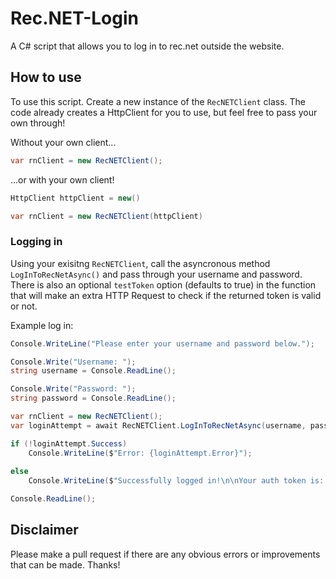 # Rec.NET-Login
A C# script that allows you to log in to rec.net outside the website.

## How to use

To use this script. Create a new instance of the `RecNETClient` class. The code already creates a HttpClient for you to use, but feel free to pass your own through!

Without your own client...
```cs
var rnClient = new RecNETClient();
```

...or with your own client!
```cs
HttpClient httpClient = new()

var rnClient = new RecNETClient(httpClient)
```

### Logging in

Using your exisitng `RecNETClient`, call the asyncronous method `LogInToRecNetAsync()` and pass through your username and password. There is also an optional `testToken` option (defaults to true) in the function that will make an extra HTTP Request to check if the returned token is valid or not.

Example log in:
```cs
Console.WriteLine("Please enter your username and password below.");

Console.Write("Username: ");
string username = Console.ReadLine();

Console.Write("Password: ");
string password = Console.ReadLine(); 

var rnClient = new RecNETClient();
var loginAttempt = await RecNETClient.LogInToRecNetAsync(username, password, true);

if (!loginAttempt.Success) 
    Console.WriteLine($"Error: {loginAttempt.Error}");
    
else
    Console.WriteLine($"Successfully logged in!\n\nYour auth token is: {loginAttempt.Auth}");

Console.ReadLine();
```

## Disclaimer 
Please make a pull request if there are any obvious errors or improvements that can be made. Thanks!
